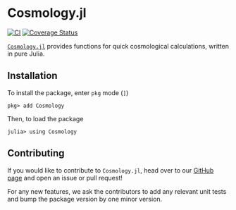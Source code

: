 # Cosmology.jl

[![CI](https://github.com/JuliaAstro/Cosmology.jl/actions/workflows/ci.yml/badge.svg)](https://github.com/JuliaAstro/Cosmology.jl/actions/workflows/ci.yml)
[![Coverage Status](http://img.shields.io/coveralls/JuliaAstro/Cosmology.jl.svg?style=flat-square)](https://coveralls.io/r/JuliaAstro/Cosmology.jl?branch=master)

[`Cosmology.jl`](https://github.com/JuliaAstro/Cosmology.jl) provides functions for quick cosmological calculations, written in pure Julia.

## Installation

To install the package, enter `pkg` mode (`]`)

```julia-repl
pkg> add Cosmology
```

Then, to load the package

```julia-repl
julia> using Cosmology
```

## Contributing

If you would like to contribute to `Cosmology.jl`, head over to our [GitHub page](https://github.com/juliaastro/cosmology.jl) and open an issue or pull request!

For any new features, we ask the contributors to add any relevant unit tests and bump the package version by one minor version.
